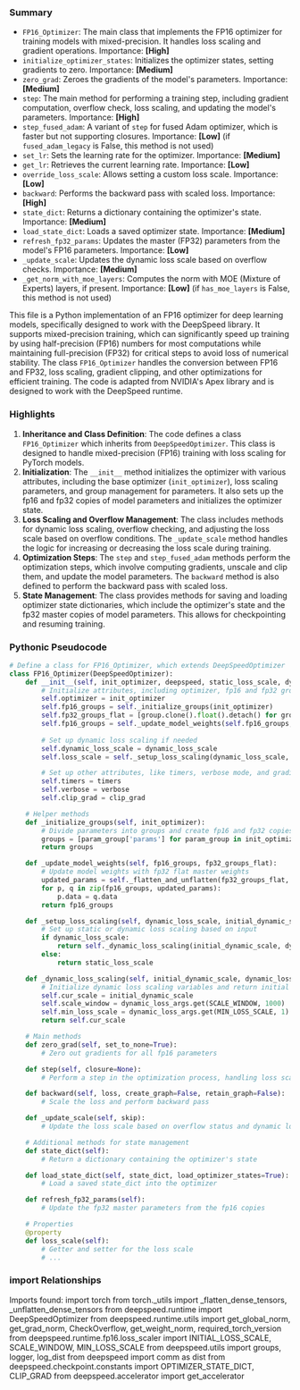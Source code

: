 

### Summary



* `FP16_Optimizer`: The main class that implements the FP16 optimizer for training models with mixed-precision. It handles loss scaling and gradient operations. Importance: **[High]**
* `initialize_optimizer_states`: Initializes the optimizer states, setting gradients to zero. Importance: **[Medium]**
* `zero_grad`: Zeroes the gradients of the model's parameters. Importance: **[Medium]**
* `step`: The main method for performing a training step, including gradient computation, overflow check, loss scaling, and updating the model's parameters. Importance: **[High]**
* `step_fused_adam`: A variant of `step` for fused Adam optimizer, which is faster but not supporting closures. Importance: **[Low]** (if `fused_adam_legacy` is False, this method is not used)
* `set_lr`: Sets the learning rate for the optimizer. Importance: **[Medium]**
* `get_lr`: Retrieves the current learning rate. Importance: **[Low]**
* `override_loss_scale`: Allows setting a custom loss scale. Importance: **[Low]**
* `backward`: Performs the backward pass with scaled loss. Importance: **[High]**
* `state_dict`: Returns a dictionary containing the optimizer's state. Importance: **[Medium]**
* `load_state_dict`: Loads a saved optimizer state. Importance: **[Medium]**
* `refresh_fp32_params`: Updates the master (FP32) parameters from the model's FP16 parameters. Importance: **[Low]**
* `_update_scale`: Updates the dynamic loss scale based on overflow checks. Importance: **[Medium]**
* `_get_norm_with_moe_layers`: Computes the norm with MOE (Mixture of Experts) layers, if present. Importance: **[Low]** (if `has_moe_layers` is False, this method is not used)

This file is a Python implementation of an FP16 optimizer for deep learning models, specifically designed to work with the DeepSpeed library. It supports mixed-precision training, which can significantly speed up training by using half-precision (FP16) numbers for most computations while maintaining full-precision (FP32) for critical steps to avoid loss of numerical stability. The class `FP16_Optimizer` handles the conversion between FP16 and FP32, loss scaling, gradient clipping, and other optimizations for efficient training. The code is adapted from NVIDIA's Apex library and is designed to work with the DeepSpeed runtime.

### Highlights



1. **Inheritance and Class Definition**: The code defines a class `FP16_Optimizer` which inherits from `DeepSpeedOptimizer`. This class is designed to handle mixed-precision (FP16) training with loss scaling for PyTorch models.
2. **Initialization**: The `__init__` method initializes the optimizer with various attributes, including the base optimizer (`init_optimizer`), loss scaling parameters, and group management for parameters. It also sets up the fp16 and fp32 copies of model parameters and initializes the optimizer state.
3. **Loss Scaling and Overflow Management**: The class includes methods for dynamic loss scaling, overflow checking, and adjusting the loss scale based on overflow conditions. The `_update_scale` method handles the logic for increasing or decreasing the loss scale during training.
4. **Optimization Steps**: The `step` and `step_fused_adam` methods perform the optimization steps, which involve computing gradients, unscale and clip them, and update the model parameters. The `backward` method is also defined to perform the backward pass with scaled loss.
5. **State Management**: The class provides methods for saving and loading optimizer state dictionaries, which include the optimizer's state and the fp32 master copies of model parameters. This allows for checkpointing and resuming training.

### Pythonic Pseudocode

```python
# Define a class for FP16_Optimizer, which extends DeepSpeedOptimizer
class FP16_Optimizer(DeepSpeedOptimizer):
    def __init__(self, init_optimizer, deepspeed, static_loss_scale, dynamic_loss_scale, initial_dynamic_scale, dynamic_loss_args, verbose, mpu, clip_grad, fused_adam_legacy, has_moe_layers, timers):
        # Initialize attributes, including optimizer, fp16 and fp32 groups, loss scaling, and other settings
        self.optimizer = init_optimizer
        self.fp16_groups = self._initialize_groups(init_optimizer)
        self.fp32_groups_flat = [group.clone().float().detach() for group in self.fp16_groups]
        self.fp16_groups = self._update_model_weights(self.fp16_groups, self.fp32_groups_flat)
        
        # Set up dynamic loss scaling if needed
        self.dynamic_loss_scale = dynamic_loss_scale
        self.loss_scale = self._setup_loss_scaling(dynamic_loss_scale, initial_dynamic_scale, dynamic_loss_args)

        # Set up other attributes, like timers, verbose mode, and gradient clipping
        self.timers = timers
        self.verbose = verbose
        self.clip_grad = clip_grad

    # Helper methods
    def _initialize_groups(self, init_optimizer):
        # Divide parameters into groups and create fp16 and fp32 copies
        groups = [param_group['params'] for param_group in init_optimizer.param_groups]
        return groups

    def _update_model_weights(self, fp16_groups, fp32_groups_flat):
        # Update model weights with fp32 flat master weights
        updated_params = self._flatten_and_unflatten(fp32_groups_flat, fp16_groups)
        for p, q in zip(fp16_groups, updated_params):
            p.data = q.data
        return fp16_groups

    def _setup_loss_scaling(self, dynamic_loss_scale, initial_dynamic_scale, dynamic_loss_args):
        # Set up static or dynamic loss scaling based on input
        if dynamic_loss_scale:
            return self._dynamic_loss_scaling(initial_dynamic_scale, dynamic_loss_args)
        else:
            return static_loss_scale

    def _dynamic_loss_scaling(self, initial_dynamic_scale, dynamic_loss_args):
        # Initialize dynamic loss scaling variables and return initial scale
        self.cur_scale = initial_dynamic_scale
        self.scale_window = dynamic_loss_args.get(SCALE_WINDOW, 1000)
        self.min_loss_scale = dynamic_loss_args.get(MIN_LOSS_SCALE, 1)
        return self.cur_scale

    # Main methods
    def zero_grad(self, set_to_none=True):
        # Zero out gradients for all fp16 parameters

    def step(self, closure=None):
        # Perform a step in the optimization process, handling loss scaling, gradient clipping, and overflow checks

    def backward(self, loss, create_graph=False, retain_graph=False):
        # Scale the loss and perform backward pass

    def _update_scale(self, skip):
        # Update the loss scale based on overflow status and dynamic loss scaling settings

    # Additional methods for state management
    def state_dict(self):
        # Return a dictionary containing the optimizer's state

    def load_state_dict(self, state_dict, load_optimizer_states=True):
        # Load a saved state_dict into the optimizer

    def refresh_fp32_params(self):
        # Update the fp32 master parameters from the fp16 copies

    # Properties
    @property
    def loss_scale(self):
        # Getter and setter for the loss scale
        # ...
```


### import Relationships

Imports found:
import torch
from torch._utils import _flatten_dense_tensors, _unflatten_dense_tensors
from deepspeed.runtime import DeepSpeedOptimizer
from deepspeed.runtime.utils import get_global_norm, get_grad_norm, CheckOverflow, get_weight_norm, required_torch_version
from deepspeed.runtime.fp16.loss_scaler import INITIAL_LOSS_SCALE, SCALE_WINDOW, MIN_LOSS_SCALE
from deepspeed.utils import groups, logger, log_dist
from deepspeed import comm as dist
from deepspeed.checkpoint.constants import OPTIMIZER_STATE_DICT, CLIP_GRAD
from deepspeed.accelerator import get_accelerator
